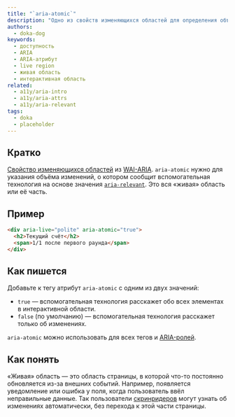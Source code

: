 ```yaml
---
title: "`aria-atomic`"
description: "Одно из свойств изменяющихся областей для определения объёма изменений, о которых расскажет скринридер."
authors:
  - doka-dog
keywords:
  - доступность
  - ARIA
  - ARIA-атрибут
  - live region
  - живая область
  - интерактивная область
related:
  - a11y/aria-intro
  - a11y/aria-attrs
  - a11y/aria-relevant
tags:
  - doka
  - placeholder
---
```


## Кратко

[Свойство изменяющихся областей](/a11y/aria-attrs/#atributy-izmenyayushchihsya-oblastey) из [WAI-ARIA](/a11y/aria-intro/#specifikaciya). `aria-atomic` нужно для указания объёма изменений, о котором сообщит вспомогательная технология на основе значения [`aria-relevant`](/a11y/aria-relevant/). Это вся «живая» область или её часть.

## Пример

```html
<div aria-live="polite" aria-atomic="true">
  <h2>Текущий счёт</h2>
  <span>1/1 после первого раунда</span>
</div>
```

## Как пишется

Добавьте к тегу атрибут `aria-atomic` с одним из двух значений:

- `true` — вспомогательная технология расскажет обо всех элементах в интерактивной области.
- `false` (по умолчанию) — вспомогательная технология расскажет только об изменениях.

`aria-atomic` можно использовать для всех тегов и [ARIA-ролей](/a11y/aria-roles/).

## Как понять

«Живая» область — это область страницы, в которой что-то постоянно обновляется из-за внешних событий. Например, появляется уведомление или ошибка у поля, когда пользователь ввёл неправильные данные. Так пользователи [скринридеров](/html/screenreaders/) могут узнать об изменениях автоматически, без перехода к этой части страницы.
